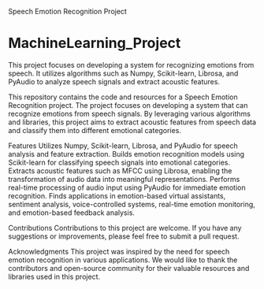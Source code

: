 Speech Emotion Recognition Project

# MachineLearning_Project
This project focuses on developing a system for recognizing emotions from speech. It utilizes algorithms such as Numpy, Scikit-learn, Librosa, and PyAudio to analyze speech signals and extract acoustic features. 

This repository contains the code and resources for a Speech Emotion Recognition project. The project focuses on developing a system that can recognize emotions from speech signals. By leveraging various algorithms and libraries, this project aims to extract acoustic features from speech data and classify them into different emotional categories.

Features
Utilizes Numpy, Scikit-learn, Librosa, and PyAudio for speech analysis and feature extraction.
Builds emotion recognition models using Scikit-learn for classifying speech signals into emotional categories.
Extracts acoustic features such as MFCC using Librosa, enabling the transformation of audio data into meaningful representations.
Performs real-time processing of audio input using PyAudio for immediate emotion recognition.
Finds applications in emotion-based virtual assistants, sentiment analysis, voice-controlled systems, real-time emotion monitoring, and emotion-based feedback analysis.

Contributions
Contributions to this project are welcome. If you have any suggestions or improvements, please feel free to submit a pull request.

Acknowledgments
This project was inspired by the need for speech emotion recognition in various applications.
We would like to thank the contributors and open-source community for their valuable resources and libraries used in this project.
